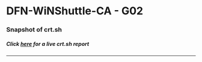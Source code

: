 # DFN-WiNShuttle-CA - G02
### Snapshot of crt.sh
##### Click [here](https://crt.sh/?q=4DCF719177654FAEC4A88C768F878A24623C73CEE06256C91019FE630AD01F7E) for a live crt.sh report

---
